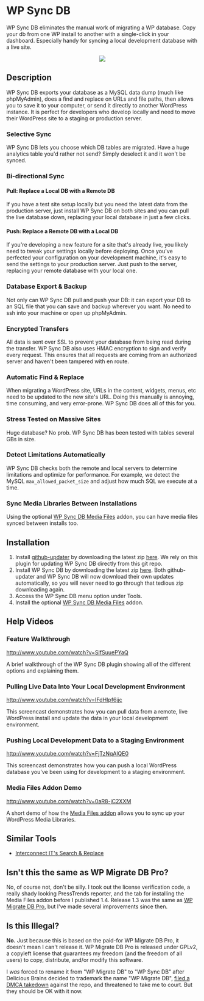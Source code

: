 # WP Sync DB
WP Sync DB eliminates the manual work of migrating a WP database. Copy your db from one WP install to another with a single-click in your dashboard. Especially handy for syncing a local development database with a live site.

<p align="center"><a><img src="https://raw.github.com/slang800/psychic-ninja/master/wp-migrate-db.png"/></a></p>

## Description
WP Sync DB exports your database as a MySQL data dump (much like phpMyAdmin), does a find and replace on URLs and file paths, then allows you to save it to your computer, or send it directly to another WordPress instance. It is perfect for developers who develop locally and need to move their WordPress site to a staging or production server.

### Selective Sync
WP Sync DB lets you choose which DB tables are migrated. Have a huge analytics table you'd rather not send? Simply deselect it and it won't be synced.

### Bi-directional Sync

#### Pull: Replace a Local DB with a Remote DB
If you have a test site setup locally but you need the latest data from the production server, just install WP Sync DB on both sites and you can pull the live database down, replacing your local database in just a few clicks.

#### Push: Replace a Remote DB with a Local DB
If you're developing a new feature for a site that's already live, you likely need to tweak your settings locally before deploying. Once you've perfected your configuration on your development machine, it's easy to send the settings to your production server. Just push to the server, replacing your remote database with your local one.

### Database Export & Backup
Not only can WP Sync DB pull and push your DB: it can export your DB to an SQL file that you can save and backup wherever you want. No need to ssh into your machine or open up phpMyAdmin.

### Encrypted Transfers
All data is sent over SSL to prevent your database from being read during the transfer. WP Sync DB also uses HMAC encryption to sign and verify every request. This ensures that all requests are coming from an authorized server and haven't been tampered with en route.

### Automatic Find & Replace
When migrating a WordPress site, URLs in the content, widgets, menus, etc need to be updated to the new site's URL. Doing this manually is annoying, time consuming, and very error-prone. WP Sync DB does all of this for you.

### Stress Tested on Massive Sites
Huge database? No prob. WP Sync DB has been tested with tables several GBs in size.

### Detect Limitations Automatically
WP Sync DB checks both the remote and local servers to determine limitations and optimize for performance. For example, we detect the MySQL `max_allowed_packet_size` and adjust how much SQL we execute at a time.

### Sync Media Libraries Between Installations
Using the optional [WP Sync DB Media Files](https://github.com/slang800/wp-migrate-db-media-files) addon, you can have media files synced between installs too.

## Installation
1. Install [github-updater](https://github.com/afragen/github-updater) by downloading the latest zip [here](https://github.com/afragen/github-updater/releases). We rely on this plugin for updating WP Sync DB directly from this git repo.
2. Install WP Sync DB by downloading the latest zip [here](https://github.com/slang800/wp-sync-db/releases). Both github-updater and WP Sync DB will now download their own updates automatically, so you will never need to go through that tedious zip downloading again.
3. Access the WP Sync DB menu option under Tools.
4. Install the optional [WP Sync DB Media Files](https://github.com/slang800/wp-migrate-db-media-files) addon.

## Help Videos

### Feature Walkthrough
http://www.youtube.com/watch?v=SlfSuuePYaQ

A brief walkthrough of the WP Sync DB plugin showing all of the different options and explaining them.

### Pulling Live Data Into Your Local Development Environment
http://www.youtube.com/watch?v=IFdHIpf6jjc

This screencast demonstrates how you can pull data from a remote, live WordPress install and update the data in your local development environment.

### Pushing Local Development Data to a Staging Environment
http://www.youtube.com/watch?v=FjTzNqAlQE0

This screencast demonstrates how you can push a local WordPress database you've been using for development to a staging environment.

### Media Files Addon Demo
http://www.youtube.com/watch?v=0aR8-jC2XXM

A short demo of how the [Media Files addon](https://github.com/slang800/wp-migrate-db-media-files) allows you to sync up your WordPress Media Libraries.

## Similar Tools
 - [Interconnect IT's Search & Replace](https://github.com/interconnectit/Search-Replace-DB)

## Isn't this the same as WP Migrate DB Pro?
No, of course not, don't be silly. I took out the license verification code, a really shady looking PressTrends reporter, and the tab for installing the Media Files addon before I published 1.4. Release 1.3 was the same as [WP Migrate DB Pro](https://deliciousbrains.com/wp-migrate-db-pro), but I've made several improvements since then.

## Is this Illegal?
**No.** Just because this is based on the paid-for WP Migrate DB Pro, it doesn't mean I can't release it. WP Migrate DB Pro is released under GPLv2, a copyleft license that guarantees my freedom (and the freedom of all users) to copy, distribute, and/or modify this software.

I _was_ forced to rename it from "WP Migrate DB" to "WP Sync DB" after Delicious Brains decided to trademark the name "WP Migrate DB", [filed a DMCA takedown](http://wptavern.com/dmca-takedown-notice-issued-against-fork-of-wp-migrate-db-pro) against the repo, and threatened to take me to court. But they should be OK with it now.
